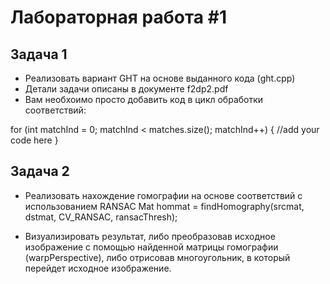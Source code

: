 # Лабораторная работа #1

## Задача 1

 - Реализовать вариант GHT на основе выданного кода (ght.cpp)
 - Детали задачи описаны в документе f2dp2.pdf
 - Вам необхоимо просто добавить код в цикл обработки соответствий:

for (int matchInd = 0; matchInd < matches.size(); matchInd++)
{
   //add your code here
}

## Задача 2

 - Реализовать нахождение гомографии на основе соответствий с использованием RANSAC
 Mat hommat = findHomography(srcmat, dstmat, CV_RANSAC, ransacThresh);

 - Визуализировать результат, либо преобразовав исходное изображение с помощью найденной матрицы гомографии (warpPerspective), либо отрисовав многоугольник, в который перейдет исходное изображение.

